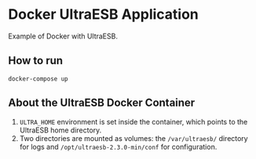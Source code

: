 # Docker UltraESB Application #

Example of Docker with UltraESB.

## How to run

`docker-compose up`

## About the UltraESB Docker Container

1. `ULTRA_HOME` environment is set inside the container, which points to the UltraESB home directory.
1. Two directories are mounted as volumes: the `/var/ultraesb/` directory for logs and `/opt/ultraesb-2.3.0-min/conf` for configuration.
